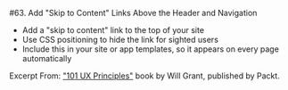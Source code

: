 #63. Add "Skip to Content" Links Above the Header and Navigation
-  Add a "skip to content" link to the top of your site
-  Use CSS positioning to hide the link for sighted users
-  Include this in your site or app templates, so it appears on every page automatically

Excerpt From: ["101 UX Principles"](https://www.packtpub.com/web-development/101-ux-principles) book by Will Grant, published by Packt.
